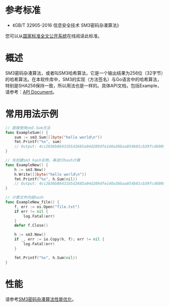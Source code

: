 # 参考标准
* 《GB/T 32905-2016 信息安全技术 SM3密码杂凑算法》

您可以从[国家标准全文公开系统](https://openstd.samr.gov.cn/)在线阅读此标准。

# 概述
SM3密码杂凑算法，或者叫SM3哈希算法，它是一个输出结果为256位（32字节）的哈希算法。在本软件库中，SM3的实现（方法签名）与Go语言中的哈希算法，特别是SHA256保持一致，所以用法也是一样的。具体API文档，包括Example，请参考：[API Document](https://godoc.org/github.com/emmansun/gmsm)。

# 常用用法示例
```go
// 直接使用sm3.Sum方法
func ExampleSum() {
	sum := sm3.Sum([]byte("hello world\n"))
	fmt.Printf("%x", sum)
	// Output: 4cc2036b86431b5d2685a04d289dfe140a36baa854b01cb39fcd6009638e4e7a
}

// 先创建sm3 hash实例，再进行hash计算
func ExampleNew() {
	h := sm3.New()
	h.Write([]byte("hello world\n"))
	fmt.Printf("%x", h.Sum(nil))
	// Output: 4cc2036b86431b5d2685a04d289dfe140a36baa854b01cb39fcd6009638e4e7a
}

// 计算文件内容hash
func ExampleNew_file() {
	f, err := os.Open("file.txt")
	if err != nil {
		log.Fatal(err)
	}
	defer f.Close()

	h := sm3.New()
	if _, err := io.Copy(h, f); err != nil {
		log.Fatal(err)
	}

	fmt.Printf("%x", h.Sum(nil))
}
```

# 性能
请参考[SM3密码杂凑算法性能优化](https://github.com/emmansun/gmsm/wiki/SM3%E6%80%A7%E8%83%BD%E4%BC%98%E5%8C%96)。


